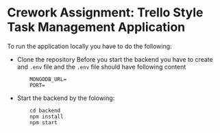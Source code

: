 # Crework Assignment: Trello Style Task Management Application

To run the application locally you have to do the following:

- Clone the repository
  Before you start the backend you have to create and `.env` file and the `.env` file should have following content
  ```
      MONGODB_URL=
      PORT=
  ```
- Start the backend by the folowing:
  ```
      cd backend
      npm install
      npm start
  ```
